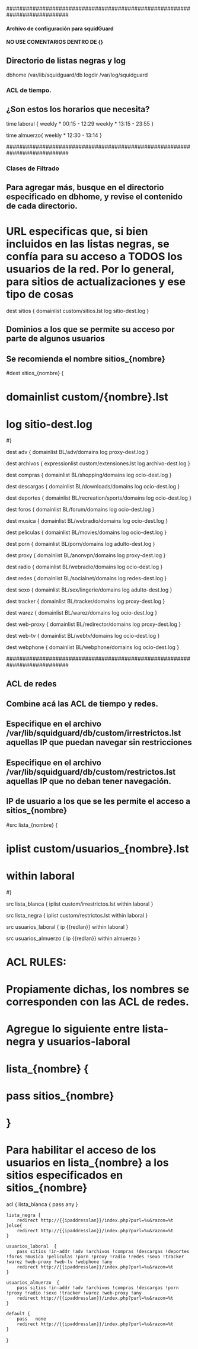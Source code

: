 ########################################################################### 
#### Archivo de configuración para squidGuard #### 
#### NO USE COMENTARIOS DENTRO DE {}
## Directorio de listas negras y log 
dbhome /var/lib/squidguard/db 
logdir /var/log/squidguard 

### ACL de tiempo. 
## ¿Son estos los horarios que necesita? 
time laboral {
    weekly * 00:15 - 12:29
    weekly * 13:15 - 23:55
}

time almuerzo{
    weekly * 12:30 - 13:14
}

########################################################################### 
### Clases de Filtrado 
## Para agregar más, busque en el directorio especificado en dbhome, y revise el contenido de cada directorio. 

# URL especificas que, si bien incluidos en las listas negras, se confía para su acceso a TODOS los usuarios de la red. Por lo general, para sitios de actualizaciones y ese tipo de cosas
dest sitios { 
    domainlist custom/sitios.lst
    log sitio-dest.log
} 

## Dominios a los que se permite su acceso por parte de algunos usuarios
## Se recomienda el nombre sitios_{nombre}
#dest sitios_{nombre} {
#  domainlist custom/{nombre}.lst
#  log sitio-dest.log
#}

dest adv {
    domainlist BL/adv/domains
    log proxy-dest.log 
}

dest archivos {
    expressionlist custom/extensiones.lst
    log archivo-dest.log
}

dest compras {
    domainlist BL/shopping/domains 
    log ocio-dest.log
}

dest descargas {
    domainlist BL/downloads/domains
    log ocio-dest.log
}

dest deportes {
    domainlist BL/recreation/sports/domains
    log ocio-dest.log
}

dest foros {
    domainlist BL/forum/domains
    log ocio-dest.log
}

dest musica {
    domainlist BL/webradio/domains
    log ocio-dest.log
}

dest peliculas {
    domainlist BL/movies/domains
    log ocio-dest.log
}

dest porn {
    domainlist BL/porn/domains
    log adulto-dest.log
}

dest proxy {
    domainlist BL/anonvpn/domains
    log proxy-dest.log
}

dest radio {
    domainlist BL/webradio/domains
    log ocio-dest.log
}

dest redes {
    domainlist BL/socialnet/domains
    log redes-dest.log
} 

dest sexo {
    domainlist BL/sex/lingerie/domains
    log adulto-dest.log
}

dest tracker {
    domainlist BL/tracker/domains
    log proxy-dest.log
}

dest warez {
    domainlist BL/warez/domains
    log ocio-dest.log
}
 
dest web-proxy {
    domainlist BL/redirector/domains
    log proxy-dest.log
}

dest web-tv {
    domainlist BL/webtv/domains
    log ocio-dest.log
}

dest webphone {
    domainlist BL/webphone/domains
    log ocio-dest.log
}

###########################################################################
## ACL de redes 
## Combine acá las ACL de tiempo y redes. 
## Especifique en el archivo /var/lib/squidguard/db/custom/irrestrictos.lst aquellas IP que puedan navegar sin restricciones 
## Especifique en el archivo /var/lib/squidguard/db/custom/restrictos.lst aquellas IP que no deban tener navegación.

## IP de usuario a los que se les permite el acceso a sitios_{nombre}
#src lista_{nombre} {
#  iplist custom/usuarios_{nombre}.lst
#  within  laboral
#}

src lista_blanca {
    iplist custom/irrestrictos.lst
    within  laboral
}

src lista_negra {
    iplist custom/restrictos.lst
    within  laboral
}

src usuarios_laboral {
    ip  {{redlan}}
    within  laboral
}

src usuarios_almuerzo {
    ip  {{redlan}}
    within  almuerzo
}

# ACL RULES: 
# Propiamente dichas, los nombres se corresponden con las ACL de redes. 
# Agregue lo siguiente entre lista-negra y usuarios-laboral
  # lista_{nombre} {
  #   pass sitios_{nombre}
  # }
  # Para habilitar el acceso de los usuarios en lista_{nombre} a los sitios especificados en sitios_{nombre}
acl { 
    lista_blanca { 
        pass any 
    } 
    
    lista_negra {
        redirect http://{{ipaddresslan}}/index.php?purl=%u&razon=%t
    }else{
        redirect http://{{ipaddresslan}}/index.php?purl=%u&razon=%t
    }

    usuarios_laboral  { 
        pass sitios !in-addr !adv !archivos !compras !descargas !deportes !foros !musica !peliculas !porn !proxy !radio !redes !sexo !tracker !warez !web-proxy !web-tv !webphone !any 
        redirect http://{{ipaddresslan}}/index.php?purl=%u&razon=%t 
    } 
   
    usuarios_almuerzo  { 
        pass sitios !in-addr !adv !archivos !compras !descargas !porn !proxy !radio !sexo !tracker !warez !web-proxy !any 
        redirect http://{{ipaddresslan}}/index.php?purl=%u&razon=%t 
    } 
 
    default { 
        pass   none 
        redirect http://{{ipaddresslan}}/index.php?purl=%u&razon=%t 
    } 
}
